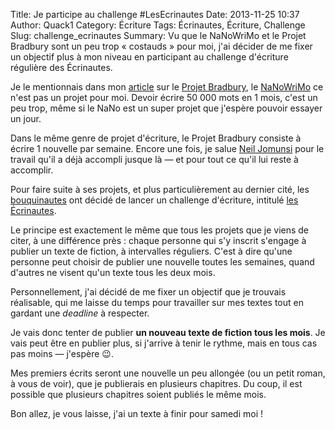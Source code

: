 Title: Je participe au challenge #LesEcrinautes
Date: 2013-11-25 10:37
Author: Quack1
Category: Écriture
Tags: Écrinautes, Écriture, Challenge
Slug: challenge_ecrinautes
Summary: Vu que le NaNoWriMo et le Projet Bradbury sont un peu trop « costauds » pour moi, j'ai décider de me fixer un objectif plus à mon niveau en participant au challenge d'écriture régulière des Écrinautes.

Je le mentionnais dans mon [article]({filename}/projet_bradbury.md "Projet Bradbury : 52 semaines ⇒ 52 nouvelles") sur le [Projet Bradbury](http://actualitte.com/blog/projetbradbury/le-projet-bradbury-cest-quoi/ "Le projet Bradbury, c'est quoi ?"), le [NaNoWriMo](http://nanowrimo.org/ "National Novel Writing Month") ce n'est pas un projet pour moi. Devoir écrire 50 000 mots en 1 mois, c'est un peu trop, même si le NaNo est un super projet que j'espère pouvoir essayer un jour. 

Dans le même genre de projet d'écriture, le Projet Bradbury consiste à écrire 1 nouvelle par semaine. Encore une fois, je salue [Neil Jomunsi](https://twitter.com/NeilJomunsi "@NeilJomunsi sur Twitter") pour le travail qu'il a déjà accompli jusque là — et pour tout ce qu'il lui reste à accomplir.

Pour faire suite à ses projets, et plus particulièrement au dernier cité, les [bouquinautes](http://bouquinautes.wordpress.com "Les Bouquinautes - Webzine Littéraire") ont décidé de lancer un challenge d'écriture, intitulé [les Écrinautes](http://bouquinautes.wordpress.com/2013/11/02/les-ecrinautes-challenge-decriture-mensuel/ "Les Écrinautes - Challenge d'écriture régulière").

Le principe est exactement le même que tous les projets que je viens de citer, à une différence près : chaque personne qui s'y inscrit s'engage à publier un texte de fiction, à intervalles réguliers. C'est à dire qu'une personne peut choisir de publier une nouvelle toutes les semaines, quand d'autres ne visent qu'un texte tous les deux mois.

Personnellement, j'ai décidé de me fixer un objectif que je trouvais réalisable, qui me laisse du temps pour travailler sur mes textes tout en gardant une _deadline_ à respecter. 

Je vais donc tenter de publier **un nouveau texte de fiction tous les mois**. Je vais peut être en publier plus, si j'arrive à tenir le rythme, mais en tous cas pas moins — j'espère 😉.

Mes premiers écrits seront une nouvelle un peu allongée (ou un petit roman, à vous de voir), que je publierais en plusieurs chapitres. Du coup, il est possible que plusieurs chapitres soient publiés le même mois.

Bon allez, je vous laisse, j'ai un texte à finir pour samedi moi !
